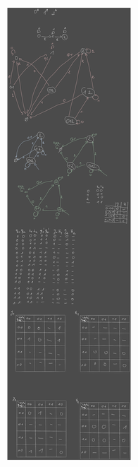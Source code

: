 ![](Notatki/Semestr%203/Logika%20układów%20cyfrowych/Labolatoria/Labolatoria%209/Drawing%202024-01-01%2016.46.21.excalidraw.svg)